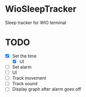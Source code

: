 # WioSleepTracker
Sleep tracker for WIO terminal

# TODO
- [x] Set the time
  - [x] UI
- [ ]  Set alarm
  - [ ] UI
- [ ] Track movement
- [ ] Track sound
- [ ] Display graph after alarm goes off
